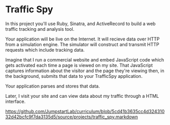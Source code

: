 # Traffic Spy

In this project you'll use Ruby, Sinatra, and ActiveRecord to build a web traffic tracking and analysis tool.

Your application will be live on the Internet. It will recieve data over HTTP from a simulation engine. The simulator will construct and transmit HTTP requests which include tracking data.

Imagine that I run a commercial website and embed JavaScript code which gets activated each time a page is viewed on my site. That JavaScript captures information about the visitor and the page they're viewing then, in the background, submits that data to your TrafficSpy application.

Your application parses and stores that data.

Later, I visit your site and can view data about my traffic through a HTML interface.

https://github.com/JumpstartLab/curriculum/blob/5cd41b3635cc4d32431032d42bcfc9f7da3135d5/source/projects/traffic_spy.markdown
